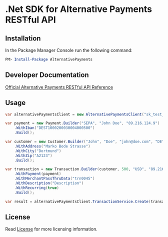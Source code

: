 # .Net SDK for Alternative Payments RESTful API

## Installation

In the Package Manager Console run the following command:
```powershell
PM> Install-Package AlternativePayments
```

## Developer Documentation
[Official Alternative Payments RESTful API Reference](https://www.alternativepayments.com/developers/API/)

## Usage

```csharp
var alternativePaymentsClient = new AlternativePaymentsClient("sk_test_mF2qf4lBXZodrwVrEIBxTpXi0mxZvE2xJ0pOwct2");

var payment = new Payment.Builder("SEPA", "John Doe", "89.216.124.9")
	.WithIban("DEST1000200030004000500")
	.Build();

var customer = new Customer.Builder("John", "Doe", "john@doe.com", "DE", "89.216.124.9")
	.WithAddress("Marko Bode Strasse")
	.WithCity("Dortmund")
	.WithZip("A2123")
	.Build();

var transaction = new Transaction.Builder(customer, 500, "USD", "89.216.124.9")
	.WithPayment(payment)
	.WithMerchantPassThruData("trn0045")
	.WithDescription("Description")
	.WithRecurring(true)
	.Build();

var result = alternativePaymentsClient.TransactionService.Create(transaction);
```

## License

Read [License](https://github.com/AlternativePayments/ap-net-sdk/blob/master/LICENSE) for more licensing information.